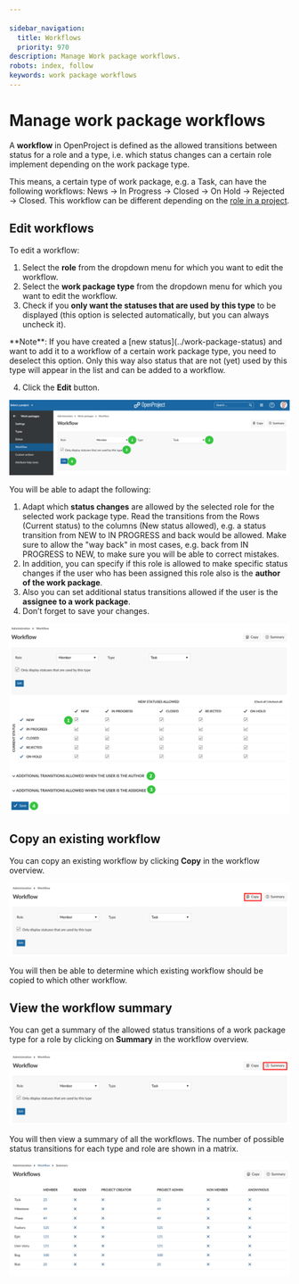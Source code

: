 ```yaml
---

sidebar_navigation:
  title: Workflows
  priority: 970
description: Manage Work package workflows.
robots: index, follow
keywords: work package workflows
---
```


# Manage work package workflows

A **workflow** in OpenProject is defined as the allowed transitions between status for a role and a type, i.e. which status changes can a certain role implement depending on the work package type.

This means, a certain type of work package, e.g. a Task, can have the following workflows: News -> In Progress -> Closed -> On Hold -> Rejected -> Closed. This workflow can be different depending on the [role in a project](../../users-permissions/roles-permissions).

## Edit workflows

To edit a workflow:

1. Select the **role** from the dropdown menu for which you want to edit the workflow.
2. Select the **work package type** from the dropdown menu for which you want to edit the workflow.
3. Check if you **only want the statuses that are used by this type** to be displayed (this option is selected automatically, but you can always uncheck it). 
<div>
**Note**: If you have created a [new status](../work-package-status) and want to add it to a workflow of a certain work package type, you need to deselect this option. Only this way also status that are not (yet) used by this type will appear in the list and can be added to a workflow.
</div>

4. Click the **Edit** button.

![System-admin-guide-work-package-workflows](System-admin-guide-work-package-workflows.png)

You will be able to adapt the following:

1. Adapt which **status changes** are allowed by the selected role for the selected work package type. Read the transitions from the Rows (Current status) to the columns (New status allowed), e.g. a status transition from NEW to IN PROGRESS and back would be allowed. Make sure to allow the "way back" in most cases, e.g. back from IN PROGRESS to NEW, to make sure you will be able to correct mistakes.
2. In addition, you can specify if this role is allowed to make specific status changes if the user who has been assigned this role also is the **author of the work package**.
3. Also you can set additional status transitions allowed if the user is the **assignee to a work package**.
4. Don’t forget to save your changes.

![Sys-admin-edit-workflow-details](Sys-admin-edit-workflow-details.png)

## Copy an existing workflow

You can copy an existing workflow by clicking **Copy** in the workflow overview.

![Sys-admin-copy-workflow](Sys-admin-copy-workflow.png)

You will then be able to determine which existing workflow should be copied to which other workflow.

## View the workflow summary

You can get a summary of the allowed status transitions of a work package type for a role by clicking on **Summary** in the workflow overview.

![Sys-admin-workflow-summary](Sys-admin-workflow-summary.png)

You will then view a summary of all the workflows. The number of possible status transitions for each type and role are shown in a matrix.

![workflow summary overview](image-20200121155553061.png)
